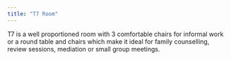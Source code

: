```yaml
---
title: "T7 Room"
---
```


T7 is a well proportioned room with 3 comfortable chairs for informal work or a round table and chairs which make it ideal for family counselling, review sessions, mediation or small group meetings.